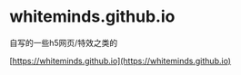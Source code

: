 # whiteminds.github.io
自写的一些h5网页/特效之类的

[https://whiteminds.github.io](https://whiteminds.github.io)
